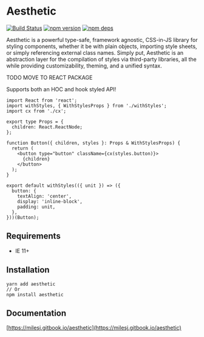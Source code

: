 # Aesthetic

[![Build Status](https://travis-ci.org/milesj/aesthetic.svg?branch=master)](https://travis-ci.org/milesj/aesthetic)
[![npm version](https://badge.fury.io/js/aesthetic.svg)](https://www.npmjs.com/package/aesthetic)
[![npm deps](https://david-dm.org/milesj/aesthetic.svg?path=packages/core)](https://www.npmjs.com/package/aesthetic)

Aesthetic is a powerful type-safe, framework agnostic, CSS-in-JS library for styling components,
whether it be with plain objects, importing style sheets, or simply referencing external class
names. Simply put, Aesthetic is an abstraction layer for the compilation of styles via third-party
libraries, all the while providing customizability, theming, and a unified syntax.

TODO MOVE TO REACT PACKAGE

Supports both an HOC and hook styled API!

```tsx
import React from 'react';
import withStyles, { WithStylesProps } from './withStyles';
import cx from './cx';

export type Props = {
  children: React.ReactNode;
};

function Button({ children, styles }: Props & WithStylesProps) {
  return (
    <button type="button" className={cx(styles.button)}>
      {children}
    </button>
  );
}

export default withStyles(({ unit }) => ({
  button: {
    textAlign: 'center',
    display: 'inline-block',
    padding: unit,
  },
}))(Button);
```

## Requirements

- IE 11+

## Installation

```
yarn add aesthetic
// Or
npm install aesthetic
```

## Documentation

[https://milesj.gitbook.io/aesthetic](https://milesj.gitbook.io/aesthetic)
